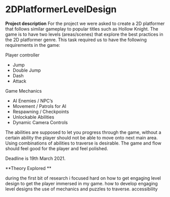 # 2DPlatformerLevelDesign

**Project description**
For the project we were asked to create a 2D platformer that follows similar gameplay to popular titles such as Hollow Knight. The game is to have two levels (areas/scenes) that explore the best practices in the 2D platformer genre. This task required us to have the following requirements in the game:

Player controller
- Jump
- Double Jump
- Dash
- Attack

Game Mechanics
- AI Enemies / NPC’s
- Movement / Patrols for AI
- Respawning / Checkpoints
- Unlockable Abilities
- Dynamic Camera Controls

The abilities are supposed to let you progress through the game, without a certain ability the player should not be able to move onto next main area.
Using combinations of abilities to traverse is desirable. The game and flow should feel good for the player and feel polished.

Deadline is 19th March 2021.

**Theory Explored **

during the first bit of research i focused hard on how to get engaging level design to get the player immersed in my game.
how to develop engaging level designs 
the use of mechanics and puzzles to traverse. 
accessibility 

